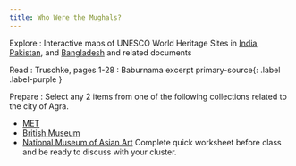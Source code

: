 ```yaml
---
title: Who Were the Mughals?
---
```


Explore 
: Interactive maps of UNESCO World Heritage Sites in [India](http://whc.unesco.org/en/statesparties/IN), [Pakistan](http://whc.unesco.org/en/statesparties/pk), and [Bangladesh](http://whc.unesco.org/en/statesparties/bd) and related documents

Read
: Truschke, pages 1-28 
: Baburnama excerpt primary-source{: .label .label-purple }

Prepare
: Select any 2 items from one of the following collections related to the city of Agra.  
- [MET](https://www.metmuseum.org/)  
-	[British Museum](https://www.britishmuseum.org/)  
-	[National Museum of Asian Art](https://asia.si.edu/)
Complete quick worksheet before class and be ready to discuss with your cluster.

